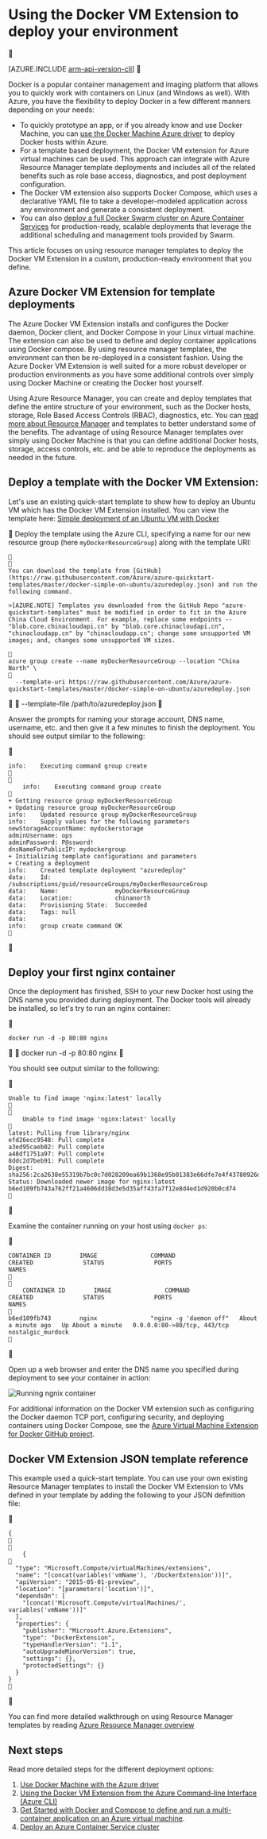 <properties
   pageTitle="Learn about the Docker VM Extenstion on Azure | Azure"
   description="Learn how to use the Docker VM Extension to quickly and securely deploy a Docker environment in Azure"
   services="virtual-machines-linux"
   documentationCenter=""
   authors="iainfoulds"
   manager="timlt"
   editor=""/>

<tags
	ms.service="virtual-machines-linux"
	ms.date="05/04/2016"
	wacn.date=""/>

# Using the Docker VM Extension to deploy your environment


[AZURE.INCLUDE [arm-api-version-cli](../includes/arm-api-version-cli.md)]


Docker is a popular container management and imaging platform that allows you to quickly work with containers on Linux (and Windows as well). With Azure, you have the flexibility to deploy Docker in a few different manners depending on your needs:

- To quickly prototype an app, or if you already know and use Docker Machine, you can [use the Docker Machine Azure driver](/documentation/articles/virtual-machines-linux-docker-machine/) to deploy Docker hosts within Azure.
- For a template based deployment, the Docker VM extension for Azure virtual machines can be used. This approach can integrate with Azure Resource Manager template deployments and includes all of the related benefits such as role base access, diagnostics, and post deployment configuration.
- The Docker VM extension also supports Docker Compose, which uses a declarative YAML file to take a developer-modeled application across any environment and generate a consistent deployment.  
- You can also [deploy a full Docker Swarm cluster on Azure Container Services](/documentation/articles/container-service-deployment/) for production-ready, scalable deployments that leverage the additional scheduling and management tools provided by Swarm.

This article focuses on using resource manager templates to deploy the Docker VM Extension in a custom, production-ready environment that you define.

## Azure Docker VM Extension for template deployments

The Azure Docker VM Extension installs and configures the Docker daemon, Docker client, and Docker Compose in your Linux virtual machine. The extension can also be used to define and deploy container applications using Docker compose. By using resource manager templates, the environment can then be re-deployed in a consistent fashion. Using the Azure Docker VM Extension is well suited for a more robust developer or production environments as you have some additional controls over simply using Docker Machine or creating the Docker host yourself.

Using Azure Resource Manager, you can create and deploy templates that define the entire structure of your environment, such as the Docker hosts, storage, Role Based Access Controls (RBAC), diagnostics, etc. You can [read more about Resource Manager](/documentation/articles/resource-group-overview/) and templates to better understand some of the benefits. The advantage of using Resource Manager templates over simply using Docker Machine is that you can define additional Docker hosts, storage, access controls, etc. and be able to reproduce the deployments as needed in the future. 

## Deploy a template with the Docker VM Extension:

Let's use an existing quick-start template to show how to deploy an Ubuntu VM which has the Docker VM Extension installed. You can view the template here: [Simple deployment of an Ubuntu VM with Docker](https://github.com/Azure/azure-quickstart-templates/tree/master/docker-simple-on-ubuntu)


Deploy the template using the Azure CLI, specifying a name for our new resource group (here `myDockerResourceGroup`) along with the template URI:

```


You can download the template from [GitHub](https://raw.githubusercontent.com/Azure/azure-quickstart-templates/master/docker-simple-on-ubuntu/azuredeploy.json) and run the following command.

>[AZURE.NOTE] Templates you downloaded from the GitHub Repo "azure-quickstart-templates" must be modified in order to fit in the Azure China Cloud Environment. For example, replace some endpoints -- "blob.core.chinacloudapi.cn" by "blob.core.chinacloudapi.cn", "chinacloudapp.cn" by "chinacloudapp.cn"; change some unsupported VM images; and, changes some unsupported VM sizes.


azure group create --name myDockerResourceGroup --location "China North" \

  --template-uri https://raw.githubusercontent.com/Azure/azure-quickstart-templates/master/docker-simple-on-ubuntu/azuredeploy.json
```


	  --template-file /path/to/azuredeploy.json


Answer the prompts for naming your storage account, DNS name, username, etc. and then give it a few minutes to finish the deployment. You should see output similar to the following:


```
info:    Executing command group create


	info:    Executing command group create

+ Getting resource group myDockerResourceGroup
+ Updating resource group myDockerResourceGroup
info:    Updated resource group myDockerResourceGroup
info:    Supply values for the following parameters
newStorageAccountName: mydockerstorage
adminUsername: ops
adminPassword: P@ssword!
dnsNameForPublicIP: mydockergroup
+ Initializing template configurations and parameters
+ Creating a deployment
info:    Created template deployment "azuredeploy"
data:    Id:                  /subscriptions/guid/resourceGroups/myDockerResourceGroup
data:    Name:                myDockerResourceGroup
data:    Location:            chinanorth
data:    Provisioning State:  Succeeded
data:    Tags: null
data:
info:    group create command OK


```


## Deploy your first nginx container

Once the deployment has finished, SSH to your new Docker host using the DNS name you provided during deployment. The Docker tools will already be installed, so let's try to run an nginx container:


```
docker run -d -p 80:80 nginx
```


	docker run -d -p 80:80 nginx


You should see output similar to the following:


```
Unable to find image 'nginx:latest' locally


	Unable to find image 'nginx:latest' locally

latest: Pulling from library/nginx
efd26ecc9548: Pull complete
a3ed95caeb02: Pull complete
a48df1751a97: Pull complete
8ddc2d7beb91: Pull complete
Digest: sha256:2ca2638e55319b7bc0c7d028209ea69b1368e95b01383e66dfe7e4f43780926d
Status: Downloaded newer image for nginx:latest
b6ed109fb743a762ff21a4606dd38d3e5d35aff43fa7f12e8d4ed1d920b0cd74

```


Examine the container running on your host using `docker ps`:


```
CONTAINER ID        IMAGE               COMMAND                  CREATED              STATUS              PORTS                         NAMES


	CONTAINER ID        IMAGE               COMMAND                  CREATED              STATUS              PORTS                         NAMES

b6ed109fb743        nginx               "nginx -g 'daemon off"   About a minute ago   Up About a minute   0.0.0.0:80->80/tcp, 443/tcp   nostalgic_murdock

```


Open up a web browser and enter the DNS name you specified during deployment to see your container in action:

![Running ngnix container](./media/virtual-machines-linux-dockerextension/nginxrunning.png)

For additional information on the Docker VM extension such as configuring the Docker daemon TCP port, configuring security, and deploying containers using Docker Compose, see the  [Azure Virtual Machine Extension for Docker GitHub project]( https://github.com/Azure/azure-docker-extension/).

## Docker VM Extension JSON template reference

This example used a quick-start template. You can use your own existing Resource Manager templates to install the Docker VM Extension to VMs defined in your template by adding the following to your JSON definition file:


```
{


	{

  "type": "Microsoft.Compute/virtualMachines/extensions",
  "name": "[concat(variables('vmName'), '/DockerExtension'))]",
  "apiVersion": "2015-05-01-preview",
  "location": "[parameters('location')]",
  "dependsOn": [
    "[concat('Microsoft.Compute/virtualMachines/', variables('vmName'))]"
  ],
  "properties": {
    "publisher": "Microsoft.Azure.Extensions",
    "type": "DockerExtension",
    "typeHandlerVersion": "1.1",
    "autoUpgradeMinorVersion": true,
    "settings": {},
    "protectedSettings": {}
  }
}

```


You can find more detailed walkthrough on using Resource Manager templates by reading [Azure Resource Manager overview](/documentation/articles/resource-group-overview/)

## Next steps

Read more detailed steps for the different deployment options:

1. [Use Docker Machine with the Azure driver](/documentation/articles/virtual-machines-linux-docker-machine/)  
2. [Using the Docker VM Extension from the Azure Command-line Interface (Azure CLI)](/documentation/articles/virtual-machines-linux-classic-cli-use-docker/)  
3. [Get Started with Docker and Compose to define and run a multi-container application on an Azure virtual machine](/documentation/articles/virtual-machines-linux-docker-compose-quickstart/).
3. [Deploy an Azure Container Service cluster](/documentation/articles/container-service-deployment/)